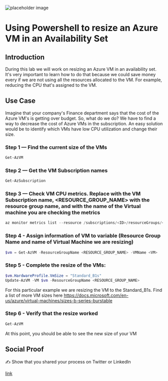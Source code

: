 ![placeholder image](https://cran.r-project.org/web/packages/AzureVM/readme/man/figures/logo.png)

# Using Powershell to resize an Azure VM in an Availability Set

## Introduction

During this lab we will work on resizing an Azure VM in an availability set. It's very important to learn how to do that because we could save money every if we are not using all the resources allocated to the VM. For example, reducing the CPU that's assigned to the VM.

## Use Case

Imagine that your company's Finance department says that the cost of the Azure VM's is getting over budget. So, what do we do? We have to find a way to decrease the cost of Azure VMs in the subscription. An easy solution would be to identify which VMs have low CPU utilization and change their size.


### Step 1 — Find the current size of the VMs

```powershell
Get-AzVM
```

### Step 2 — Get the VM Subscription names

```powershell
Get-AzSubscription
```

### Step 3 — Check VM CPU metrics. Replace <ID> with the VM Subscription name, <RESOURCE_GROUP_NAME> with the resource group name, and <VM> with the name of the Virtual machine you are checking the metrics

```powershell
az monitor metrics list --resource /subscriptions/<ID>/resourceGroups/<RESOURCE_GROUP_NAME>/providers/Microsoft.Compute/virtualMachines/<VM>
```
  
### Step 4 - Assign information of VM to variable (Resource Group Name and name of Virtual Machine we are resizing)

```powershell
$vm = Get-AzVM -ResourceGroupName <RESOURCE_GROUP_NAME> -VMName <VM>
```
### Step 5 - Complete the resize of the VMs:
  
  ```powershell
  $vm.HardwareProfile.VmSize = "Standard_B1s"
  Update-AzVM -VM $vm -ResourceGroupName <RESOURCE_GROUP_NAME>
  ```
For this particular example we are resizing the VM to the Standard_B1s. Find a list of more VM sizes here https://docs.microsoft.com/en-us/azure/virtual-machines/sizes-b-series-burstable
  
### Step 6 - Verify that the resize worked
  
  ```powershell
  Get-AzVM
  ```
  
At this point, you should be able to see the new size of your VM
  
## Social Proof

✍️ Show that you shared your process on Twitter or LinkedIn

[link](link)
